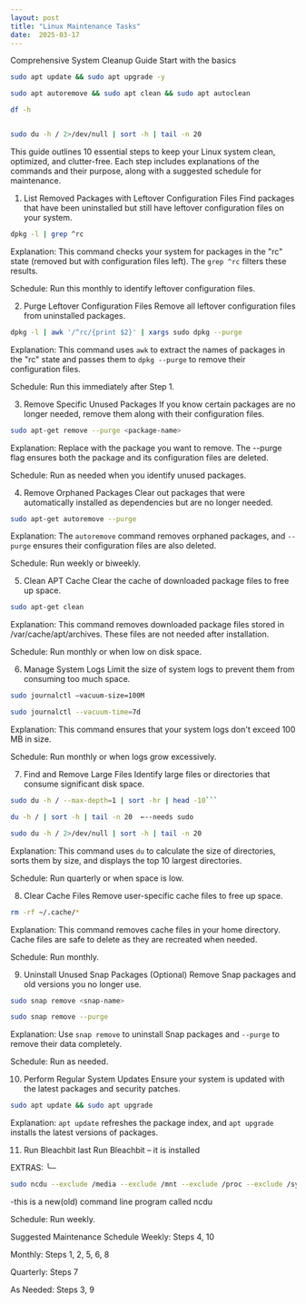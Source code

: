 ```yaml
---
layout: post
title: "Linux Maintenance Tasks"
date:  2025-03-17
---
```



Comprehensive System Cleanup Guide
Start with the basics

```sh
sudo apt update && sudo apt upgrade -y
```

```sh
sudo apt autoremove && sudo apt clean && sudo apt autoclean
```

```sh
df -h
```

```sh

sudo du -h / 2>/dev/null | sort -h | tail -n 20
```

This guide outlines 10 essential steps to keep your Linux system clean, optimized, and clutter-free. Each step includes explanations of the commands and their purpose, along with a suggested schedule for maintenance.

1. List Removed Packages with Leftover Configuration Files
Find packages that have been uninstalled but still have leftover configuration files on your system.

```sh
dpkg -l | grep ^rc
```

Explanation: This command checks your system for packages in the "rc" state (removed but with configuration files left). The `grep ^rc` filters these results.

Schedule: Run this monthly to identify leftover configuration files.

2. Purge Leftover Configuration Files
Remove all leftover configuration files from uninstalled packages.

```sh
dpkg -l | awk '/^rc/{print $2}' | xargs sudo dpkg --purge
```

Explanation: This command uses `awk` to extract the names of packages in the "rc" state and passes them to `dpkg --purge` to remove their configuration files.

Schedule: Run this immediately after Step 1.

3. Remove Specific Unused Packages
If you know certain packages are no longer needed, remove them along with their configuration files.

```sh
sudo apt-get remove --purge <package-name>
```

Explanation: Replace <package-name> with the package you want to remove. The --purge flag ensures both the package and its configuration files are deleted.

Schedule: Run as needed when you identify unused packages.

4. Remove Orphaned Packages
Clear out packages that were automatically installed as dependencies but are no longer needed.

```sh
sudo apt-get autoremove --purge
```

Explanation: The `autoremove` command removes orphaned packages, and `--purge` ensures their configuration files are also deleted.

Schedule: Run weekly or biweekly.

5. Clean APT Cache
Clear the cache of downloaded package files to free up space.

```sh
sudo apt-get clean
```

Explanation: This command removes downloaded package files stored in /var/cache/apt/archives. These files are not needed after installation.

Schedule: Run monthly or when low on disk space.

6. Manage System Logs
Limit the size of system logs to prevent them from consuming too much space.

```sh
sudo journalctl –vacuum-size=100M
```

```sh
sudo journalctl --vacuum-time=7d
```

Explanation: This command ensures that your system logs don't exceed 100 MB in size.

Schedule: Run monthly or when logs grow excessively.

7. Find and Remove Large Files
Identify large files or directories that consume significant disk space.

```sh
sudo du -h / --max-depth=1 | sort -hr | head -10```
```

```sh
du -h / | sort -h | tail -n 20  ←--needs sudo
```

```sh
sudo du -h / 2>/dev/null | sort -h | tail -n 20
```

Explanation: This command uses `du` to calculate the size of directories, sorts them by size, and displays the top 10 largest directories.

Schedule: Run quarterly or when space is low.

8. Clear Cache Files
Remove user-specific cache files to free up space.

```sh
rm -rf ~/.cache/*
```
Explanation: This command removes cache files in your home directory. Cache files are safe to delete as they are recreated when needed.

Schedule: Run monthly.

9. Uninstall Unused Snap Packages (Optional)
Remove Snap packages and old versions you no longer use.

```sh
sudo snap remove <snap-name>
```

```sh
sudo snap remove --purge
```
Explanation: Use `snap remove` to uninstall Snap packages and `--purge` to remove their data completely.

Schedule: Run as needed.

10. Perform Regular System Updates
Ensure your system is updated with the latest packages and security patches.

```sh
sudo apt update && sudo apt upgrade
```

Explanation: `apt update` refreshes the package index, and `apt upgrade` installs the latest versions of packages.

11. Run Bleachbit last
Run Bleachbit – it is installed

EXTRAS:
╰─ 
```sh
sudo ncdu --exclude /media --exclude /mnt --exclude /proc --exclude /sys --exclude /dev /BACKUPS\ TEMP/
```

-this is a new(old) command line program called ncdu


Schedule: Run weekly.

Suggested Maintenance Schedule
Weekly: Steps 4, 10

Monthly: Steps 1, 2, 5, 6, 8

Quarterly: Steps 7

As Needed: Steps 3, 9

